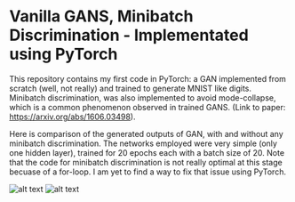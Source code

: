 # Vanilla GANS, Minibatch Discrimination - Implementated using PyTorch 

This repository contains my first code in PyTorch: a GAN implemented from scratch (well, not really) and trained to generate MNIST like digits.
Minibatch discrimination, was also implemented to avoid mode-collapse, which is a common phenomenon observed in trained GANS. (Link to paper: https://arxiv.org/abs/1606.03498).

Here is comparison of the generated outputs of GAN, with and without any minibatch discrimination. The networks employed were very simple (only one hidden layer), trained for 20 epochs each with a batch size of 20.
Note that the code for minibatch discrimination is not really optimal at this stage becuase of a for-loop. I am yet to find a way to fix that issue using PyTorch.

![alt text](https://github.com/sanghviyashiitb/GANS-VanillaAndMinibatchDiscrimination/blob/master/MinibatchDiscrimination_GAN_output.png)
![alt text](https://github.com/sanghviyashiitb/GANS-VanillaAndMinibatchDiscrimination/blob/master/MinibatchDiscrimination_GAN_output.png)
